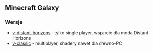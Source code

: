 ## Minecraft Galaxy

### Wersje

- [v-distant-horizons](v-distant-horizons) - tylko single player, wsparcie dla moda Distant Horizons
- [v-classic](v-classic) - multiplayer, shadery nawet dla drewno-PC